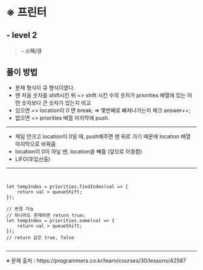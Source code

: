 # ※ 프린터
## - level 2
>####  - 스택/큐

## 풀이 방법
- 문제 형식이 큐 형식이였다.
- 맨 처음 숫자를 shift시킨 뒤 => shift 시킨 수의 숫자가 priorities 배열에 있는 어떤 숫자보다 큰 숫자가 있는지 비교
- 있으면 => location이 0 면 break; => 몇번째로 빠져나가는지 체크 answer++;
- 없으면 => priorities 배열 마지막에 push.
<hr>

- 제일 안크고 location이 0일 때, push해주면 맨 뒤로 가기 때문에 location 배열 마지막으로 바꿔줌
- location이 0이 아닐 땐, location을 빼줌 (앞으로 이동함) 
- LIFO(후입선출)

<hr>

<pre><code>

let tempIndex = priorities.findIndex(val => {
    return val > queueShift;
});

// 변경 가능
// 하나라도 존재하면 return true;
let tempIndex = priorities.some(val => {
    return val > queueShift;
});
// return 값은 true, false

</code></pre>

<hr>
※ 문제 출처 : https://programmers.co.kr/learn/courses/30/lessons/42587
